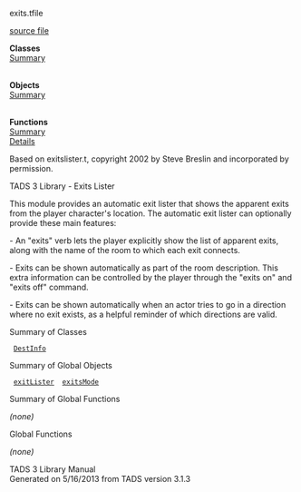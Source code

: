 ---
---
<span class="title">exits.t</span><span class="type">file</span>

[source file](../source/exits.t.html)

**Classes**  
[Summary](#_ClassSummary_)  
 

**Objects**  
[Summary](#_ObjectSummary_)  
 

**Functions**  
[Summary](#_FunctionSummary_)  
[Details](#_Functions_)

<div class="fdesc">

Based on exitslister.t, copyright 2002 by Steve Breslin and incorporated
by permission.

TADS 3 Library - Exits Lister

This module provides an automatic exit lister that shows the apparent
exits from the player character's location. The automatic exit lister
can optionally provide these main features:

\- An "exits" verb lets the player explicitly show the list of apparent
exits, along with the name of the room to which each exit connects.

\- Exits can be shown automatically as part of the room description.
This extra information can be controlled by the player through the
"exits on" and "exits off" command.

\- Exits can be shown automatically when an actor tries to go in a
direction where no exit exists, as a helpful reminder of which
directions are valid.

</div>

<span id="_ClassSummary_"></span>

<div class="mjhd">

<span class="hdln">Summary of Classes</span>  

</div>

` `[`DestInfo`](../object/DestInfo.html)`  `
<span id="_ObjectSummary_"></span>

<div class="mjhd">

<span class="hdln">Summary of Global Objects</span>  

</div>

` `[`exitLister`](../object/exitLister.html)`  `[`exitsMode`](../object/exitsMode.html)`  `
<span id="FunctionSummary_"></span>

<div class="mjhd">

<span class="hdln">Summary of Global Functions</span>  

</div>

*(none)* <span id="_Functions_"></span>

<div class="mjhd">

<span class="hdln">Global Functions</span>  

</div>

*(none)*

<div class="ftr">

TADS 3 Library Manual  
Generated on 5/16/2013 from TADS version 3.1.3

</div>
